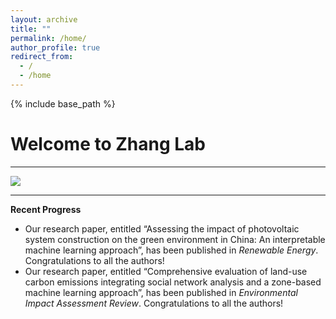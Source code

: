 ```yaml
---
layout: archive
title: ""
permalink: /home/
author_profile: true
redirect_from:
  - /
  - /home
---
```


{% include base_path %}
# Welcome to Zhang Lab  
---

<img src='/images/gallery/Home.jpg'>

---
**Recent Progress** 
* Our research paper, entitled “Assessing the impact of photovoltaic system construction on the green environment in China: An interpretable machine learning approach”, has been published in _Renewable Energy_. Congratulations to all the authors!
* Our research paper, entitled “Comprehensive evaluation of land-use carbon emissions integrating social network analysis and a zone-based machine learning approach”, has been published in _Environmental Impact Assessment Review_. Congratulations to all the authors!
